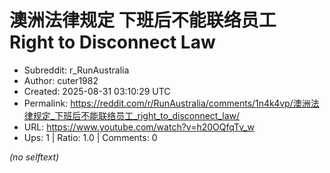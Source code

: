 # 澳洲法律规定 下班后不能联络员工 Right to Disconnect Law

- Subreddit: r_RunAustralia
- Author: cuter1982
- Created: 2025-08-31 03:10:29 UTC
- Permalink: https://reddit.com/r/RunAustralia/comments/1n4k4vp/澳洲法律规定_下班后不能联络员工_right_to_disconnect_law/
- URL: https://www.youtube.com/watch?v=h20OQfqTv_w
- Ups: 1 | Ratio: 1.0 | Comments: 0

_(no selftext)_
